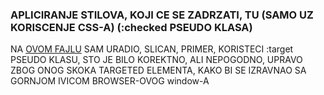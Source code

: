 ### APLICIRANJE STILOVA, KOJI CE SE ZADRZATI, TU (SAMO UZ KORISCENJE CSS-A) (:checked PSEUDO KLASA)

NA [OVOM FAJLU](5.%20LINK,%20LOCATION%20AND%20USER%20ACTIONS.md#target) SAM URADIO, SLICAN, PRIMER, KORISTECI :target PSEUDO KLASU, STO JE BILO KOREKTNO, ALI NEPOGODNO, UPRAVO ZBOG ONOG SKOKA TARGETED ELEMENTA, KAKO BI SE IZRAVNAO SA GORNJOM IVICOM BROWSER-OVOG window-A

